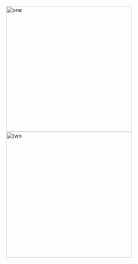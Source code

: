<img width="344" alt="one" src="https://user-images.githubusercontent.com/49156359/138318197-0d5c7efb-1bb0-403b-8f0d-e333ce3201f2.png">
<img width="344" alt="two" src="https://user-images.githubusercontent.com/49156359/138318217-9c101d18-005f-4046-8025-032751b2cd24.png">
